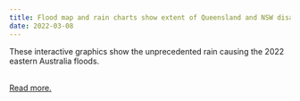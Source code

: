 ```yaml
---
title: Flood map and rain charts show extent of Queensland and NSW disaster
date: 2022-03-08
---
```

<p>These interactive graphics show the unprecedented rain causing the 2022 eastern Australia floods.</p><br>
<a href='https://www.theguardian.com/australia-news/ng-interactive/2022/mar/03/flood-map-nsw-qld-queensland-rain-chart-maps-brisbane-lismore-gympie-floods-weather-emergency-australia-east-coast'>Read more.</a>